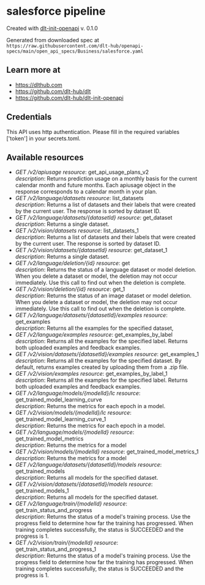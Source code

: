 # salesforce pipeline

Created with [dlt-init-openapi](https://github.com/dlt-hub/dlt-init-openapi) v. 0.1.0

Generated from downloaded spec at `https://raw.githubusercontent.com/dlt-hub/openapi-specs/main/open_api_specs/Business/salesforce.yaml`
## Learn more at

* https://dlthub.com
* https://github.com/dlt-hub/dlt
* https://github.com/dlt-hub/dlt-init-openapi

## Credentials
This API uses http authentication. Please fill in the required variables ['token'] in your 
secrets.toml.

## Available resources
* _GET /v2/apiusage_ 
  *resource*: get_api_usage_plans_v2  
  *description*: Returns prediction usage on a monthly basis for the current calendar month and future months. Each apiusage object in the response corresponds to a calendar month in your plan.
* _GET /v2/language/datasets_ 
  *resource*: list_datasets  
  *description*: Returns a list of datasets and their labels that were created by the current user. The response is sorted by dataset ID.
* _GET /v2/language/datasets/{datasetId}_ 
  *resource*: get_dataset  
  *description*: Returns a single dataset.
* _GET /v2/vision/datasets_ 
  *resource*: list_datasets_1  
  *description*: Returns a list of datasets and their labels that were created by the current user. The response is sorted by dataset ID.
* _GET /v2/vision/datasets/{datasetId}_ 
  *resource*: get_dataset_1  
  *description*: Returns a single dataset.
* _GET /v2/language/deletion/{id}_ 
  *resource*: get  
  *description*: Returns the status of a language dataset or model deletion. When you delete a dataset or model, the deletion may not occur immediately. Use this call to find out when the deletion is complete.
* _GET /v2/vision/deletion/{id}_ 
  *resource*: get_1  
  *description*: Returns the status of an image dataset or model deletion. When you delete a dataset or model, the deletion may not occur immediately. Use this call to find out when the deletion is complete.
* _GET /v2/language/datasets/{datasetId}/examples_ 
  *resource*: get_examples  
  *description*: Returns all the examples for the specified dataset,
* _GET /v2/language/examples_ 
  *resource*: get_examples_by_label  
  *description*: Returns all the examples for the specified label. Returns both uploaded examples and feedback examples.
* _GET /v2/vision/datasets/{datasetId}/examples_ 
  *resource*: get_examples_1  
  *description*: Returns all the examples for the specified dataset. By default, returns examples created by uploading them from a .zip file.
* _GET /v2/vision/examples_ 
  *resource*: get_examples_by_label_1  
  *description*: Returns all the examples for the specified label. Returns both uploaded examples and feedback examples.
* _GET /v2/language/models/{modelId}/lc_ 
  *resource*: get_trained_model_learning_curve  
  *description*: Returns the metrics for each epoch in a model.
* _GET /v2/vision/models/{modelId}/lc_ 
  *resource*: get_trained_model_learning_curve_1  
  *description*: Returns the metrics for each epoch in a model.
* _GET /v2/language/models/{modelId}_ 
  *resource*: get_trained_model_metrics  
  *description*: Returns the metrics for a model
* _GET /v2/vision/models/{modelId}_ 
  *resource*: get_trained_model_metrics_1  
  *description*: Returns the metrics for a model
* _GET /v2/language/datasets/{datasetId}/models_ 
  *resource*: get_trained_models  
  *description*: Returns all models for the specified dataset.
* _GET /v2/vision/datasets/{datasetId}/models_ 
  *resource*: get_trained_models_1  
  *description*: Returns all models for the specified dataset.
* _GET /v2/language/train/{modelId}_ 
  *resource*: get_train_status_and_progress  
  *description*: Returns the status of a model's training process. Use the progress field to determine how far the training has progressed. When training completes successfully, the status is SUCCEEDED and the progress is 1.
* _GET /v2/vision/train/{modelId}_ 
  *resource*: get_train_status_and_progress_1  
  *description*: Returns the status of a model's training process. Use the progress field to determine how far the training has progressed. When training completes successfully, the status is SUCCEEDED and the progress is 1.
